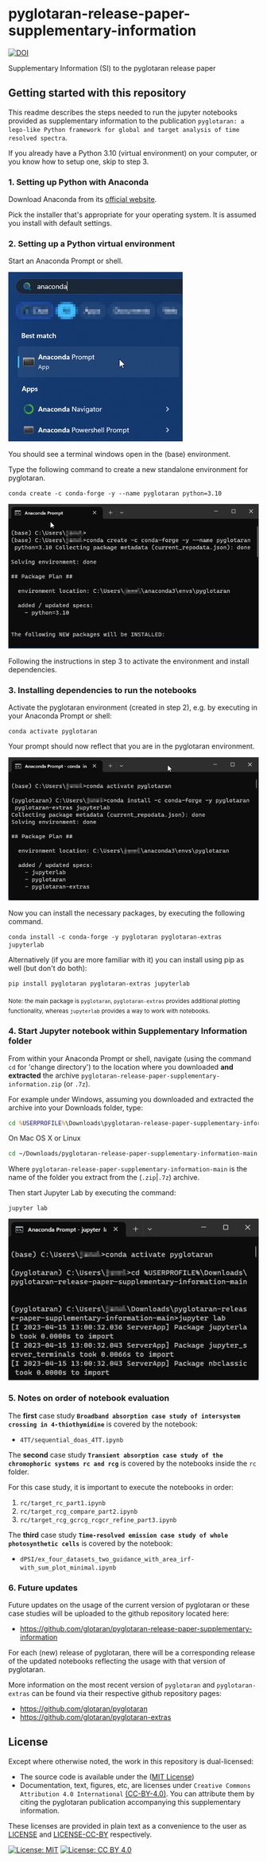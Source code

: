 # pyglotaran-release-paper-supplementary-information

[![DOI](https://zenodo.org/badge/DOI/10.5281/zenodo.7658982.svg)](https://doi.org/10.5281/zenodo.7658982)

Supplementary Information (SI) to the pyglotaran release paper

## Getting started with this repository

This readme describes the steps needed to run the jupyter notebooks provided as supplementary information to the publication `pyglotaran: a lego-like Python framework for global and target analysis of time resolved spectra`.

If you already have a Python 3.10 (virtual environment) on your computer, or you know how to setup one, skip to step 3.

### 1. Setting up Python with Anaconda

Download Anaconda from its [official website](https://www.anaconda.com/).

Pick the installer that's appropriate for your operating system.
It is assumed you install with default settings.

### 2. Setting up a Python virtual environment

Start an Anaconda Prompt or shell.

![](./.images/AnacondaPrompt-Windows.png)

You should see a terminal windows open in the (base) environment.

Type the following command to create a new standalone environment for pyglotaran.

```console
conda create -c conda-forge -y --name pyglotaran python=3.10
```

![](./.images/AnacondaPrompt-Terminal-Windows.png)

Following the instructions in step 3 to activate the environment and install dependencies.

### 3. Installing dependencies to run the notebooks

Activate the pyglotaran environment (created in step 2), e.g. by executing in your Anaconda Prompt or shell:

```console
conda activate pyglotaran
```

Your prompt should now reflect that you are in the pyglotaran environment.

![](./.images/AnacondaPrompt-Activate_and_Install.png)

Now you can install the necessary packages, by executing the following command.

```console
conda install -c conda-forge -y pyglotaran pyglotaran-extras jupyterlab
```

Alternatively (if you are more familiar with it) you can install using pip as well (but don't do both):

```console
pip install pyglotaran pyglotaran-extras jupyterlab
```

<sub>Note: the main package is `pyglotaran`, `pyglotaran-extras` provides additional plotting functionality, whereas `jupyterlab` provides a way to work with notebooks.</sub>

### 4. Start Jupyter notebook within Supplementary Information folder

From within your Anaconda Prompt or shell, navigate (using the command `cd` for 'change directory') to the location where you downloaded **and extracted** the archive `pyglotaran-release-paper-supplementary-information.zip` (or `.7z`).

For example under Windows, assuming you downloaded and extracted the archive into your Downloads folder, type:

```cmd
cd %USERPROFILE%\Downloads\pyglotaran-release-paper-supplementary-information-main
```

On Mac OS X or Linux

```sh
cd ~/Downloads/pyglotaran-release-paper-supplementary-information-main
```

Where `pyglotaran-release-paper-supplementary-information-main` is the name of the folder you extract from the (`.zip`|`.7z`) archive.

Then start Jupyter Lab by executing the command:

```console
jupyter lab
```

![](./.images/AnacondaPrompt-Start-Jupyter.png)

### 5. Notes on order of notebook evaluation

The **first** case study **`Broadband absorption case study of intersystem crossing in 4-thiothymidine`** is covered by the notebook:

- `4TT/sequential_doas_4TT.ipynb`

The **second** case study **`Transient absorption case study of the chromophoric systems rc and rcg`** is covered by the notebooks inside the `rc` folder.

For this case study, it is important to execute the notebooks in order:

1. `rc/target_rc_part1.ipynb`
2. `rc/target_rcg_compare_part2.ipynb`
3. `rc/target_rcg_gcrcg_rcgcr_refine_part3.ipynb`

The **third** case study **`Time-resolved emission case study of whole photosynthetic cells`** is covered by the notebook:

- `dPSI/ex_four_datasets_two_guidance_with_area_irf-with_sum_plot_minimal.ipynb`

### 6. Future updates

Future updates on the usage of the current version of pyglotaran or these case studies will be uploaded to the github repository located here:

- https://github.com/glotaran/pyglotaran-release-paper-supplementary-information

For each (new) release of pyglotaran, there will be a corresponding release of the updated notebooks reflecting the usage with that version of pyglotaran.

More information on the most recent version of `pyglotaran` and `pyglotaran-extras` can be found via their respective github repository pages:

- https://github.com/glotaran/pyglotaran
- https://github.com/glotaran/pyglotaran-extras

## License

Except where otherwise noted, the work in this repository is dual-licensed:

- The source code is available under the ([MIT License](https://spdx.org/licenses/MIT.html))
- Documentation, text, figures, etc, are licenses under `Creative Commons Attribution 4.0 International` [(CC-BY-4.0)](https://spdx.org/licenses/CC-BY-4.0.html). You can attribute them by citing the pyglotaran publication accompanying this supplementary information.

These licenses are provided in plain text as a convenience to the user as [LICENSE](LICENSE) and [LICENSE-CC-BY](LICENSE-CC-BY) respectively.

[![License: MIT](https://img.shields.io/badge/License-MIT-blue.svg)](https://opensource.org/license/mit/)
[![License: CC BY 4.0](https://img.shields.io/badge/License-CC%20BY%204.0-lightgrey.svg)](https://creativecommons.org/licenses/by/4.0/)
